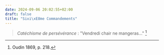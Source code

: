 ```yaml
---
date: 2024-09-06 20:02:55+02:00
draft: false
title: "Sixi\xE8me Commandements"
---
```





> *Catéchisme de persévérance* : "Vendredi chair ne mangeras..." [^1]

[^1]: Oudin 1869, p. 218.


